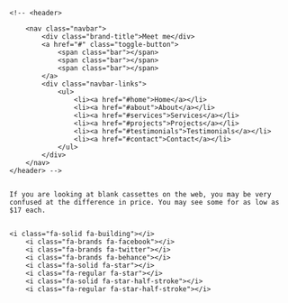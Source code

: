     <!-- <header>
        
        <nav class="navbar">
            <div class="brand-title">Meet me</div>
            <a href="#" class="toggle-button">
                <span class="bar"></span>
                <span class="bar"></span>
                <span class="bar"></span>
            </a>
            <div class="navbar-links">
                <ul>
                    <li><a href="#home">Home</a></li>
                    <li><a href="#about">About</a></li>
                    <li><a href="#services">Services</a></li>
                    <li><a href="#projects">Projects</a></li>
                    <li><a href="#testimonials">Testimonials</a></li>
                    <li><a href="#contact">Contact</a></li>
                </ul>
            </div>
        </nav>
    </header> -->


    If you are looking at blank cassettes on the web, you may be very confused at the difference in price. You may see some for as low as $17 each.


    <i class="fa-solid fa-building"></i>
        <i class="fa-brands fa-facebook"></i>
        <i class="fa-brands fa-twitter"></i>
        <i class="fa-brands fa-behance"></i>
        <i class="fa-solid fa-star"></i>
        <i class="fa-regular fa-star"></i>
        <i class="fa-solid fa-star-half-stroke"></i>
        <i class="fa-regular fa-star-half-stroke"></i>